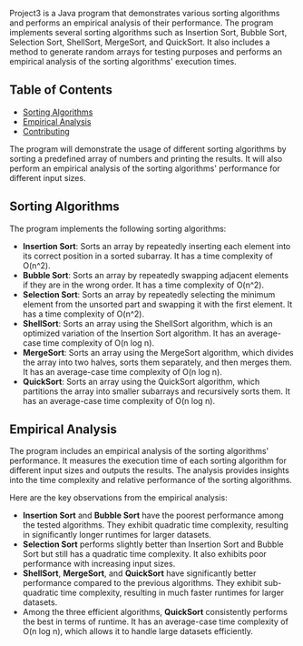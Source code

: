 Project3 is a Java program that demonstrates various sorting algorithms and performs an empirical analysis of their performance. The program implements several sorting algorithms such as Insertion Sort, Bubble Sort, Selection Sort, ShellSort, MergeSort, and QuickSort. It also includes a method to generate random arrays for testing purposes and performs an empirical analysis of the sorting algorithms' execution times.

## Table of Contents
- [Sorting Algorithms](#sorting-algorithms)
- [Empirical Analysis](#empirical-analysis)
- [Contributing](#contributing)



The program will demonstrate the usage of different sorting algorithms by sorting a predefined array of numbers and printing the results. It will also perform an empirical analysis of the sorting algorithms' performance for different input sizes.

## Sorting Algorithms

The program implements the following sorting algorithms:

- **Insertion Sort**: Sorts an array by repeatedly inserting each element into its correct position in a sorted subarray. It has a time complexity of O(n^2).
- **Bubble Sort**: Sorts an array by repeatedly swapping adjacent elements if they are in the wrong order. It has a time complexity of O(n^2).
- **Selection Sort**: Sorts an array by repeatedly selecting the minimum element from the unsorted part and swapping it with the first element. It has a time complexity of O(n^2).
- **ShellSort**: Sorts an array using the ShellSort algorithm, which is an optimized variation of the Insertion Sort algorithm. It has an average-case time complexity of O(n log n).
- **MergeSort**: Sorts an array using the MergeSort algorithm, which divides the array into two halves, sorts them separately, and then merges them. It has an average-case time complexity of O(n log n).
- **QuickSort**: Sorts an array using the QuickSort algorithm, which partitions the array into smaller subarrays and recursively sorts them. It has an average-case time complexity of O(n log n).

## Empirical Analysis

The program includes an empirical analysis of the sorting algorithms' performance. It measures the execution time of each sorting algorithm for different input sizes and outputs the results. The analysis provides insights into the time complexity and relative performance of the sorting algorithms.

Here are the key observations from the empirical analysis:

- **Insertion Sort** and **Bubble Sort** have the poorest performance among the tested algorithms. They exhibit quadratic time complexity, resulting in significantly longer runtimes for larger datasets.
- **Selection Sort** performs slightly better than Insertion Sort and Bubble Sort but still has a quadratic time complexity. It also exhibits poor performance with increasing input sizes.
- **ShellSort**, **MergeSort**, and **QuickSort** have significantly better performance compared to the previous algorithms. They exhibit sub-quadratic time complexity, resulting in much faster runtimes for larger datasets.
- Among the three efficient algorithms, **QuickSort** consistently performs the best in terms of runtime. It has an average-case time complexity of O(n log n), which allows it to handle large datasets efficiently.


